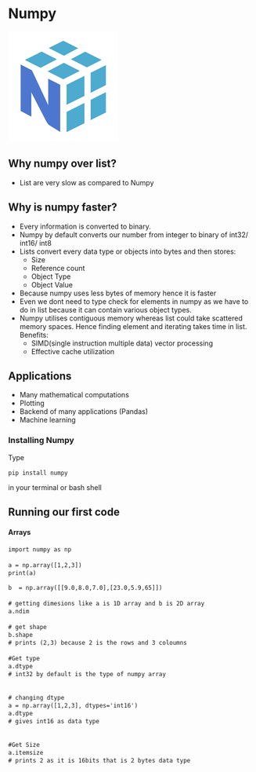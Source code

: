 # Numpy

![image](./numpy.png)

## Why numpy over list?
* List are very slow as compared to Numpy

## Why is numpy faster?
* Every information is converted to binary.
* Numpy by default converts our number from integer to binary of int32/ int16/ int8
* Lists convert every data type or objects into bytes and then stores:
    * Size
    * Reference count
    * Object Type
    * Object Value
* Because numpy uses less bytes of memory hence it is faster
* Even we dont need to type check for elements in numpy as we have to do in list because it can contain various object types.
* Numpy utilises contiguous memory whereas list could take scattered memory spaces. Hence finding element and iterating takes time in list. Benefits:
    * SIMD(single instruction multiple data) vector processing 
    * Effective cache utilization

## Applications
* Many mathematical computations
* Plotting 
* Backend of many applications (Pandas)
* Machine learning



### Installing Numpy
Type
``` 
pip install numpy 
```
in your terminal or bash shell



## Running our first code

####  Arrays
```
import numpy as np

a = np.array([1,2,3])
print(a)
```

```
b  = np.array([[9.0,8.0,7.0],[23.0,5.9,65]])

# getting dimesions like a is 1D array and b is 2D array
a.ndim

# get shape
b.shape
# prints (2,3) because 2 is the rows and 3 coloumns

#Get type
a.dtype
# int32 by default is the type of numpy array


# changing dtype
a = np.array([1,2,3], dtypes='int16')
a.dtype
# gives int16 as data type


#Get Size
a.itemsize
# prints 2 as it is 16bits that is 2 bytes data type
